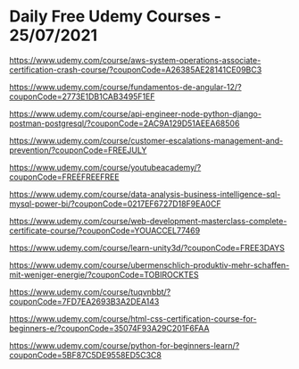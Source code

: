 # Daily Free Udemy Courses - 25/07/2021

https://www.udemy.com/course/aws-system-operations-associate-certification-crash-course/?couponCode=A26385AE28141CE09BC3
https://www.udemy.com/course/fundamentos-de-angular-12/?couponCode=2773E1DB1CAB3495F1EF
https://www.udemy.com/course/api-engineer-node-python-django-postman-postgresql/?couponCode=2AC9A129D51AEEA68506
https://www.udemy.com/course/customer-escalations-management-and-prevention/?couponCode=FREEJULY
https://www.udemy.com/course/youtubeacademy/?couponCode=FREEFREEFREE
https://www.udemy.com/course/data-analysis-business-intelligence-sql-mysql-power-bi/?couponCode=0217EF6727D18F9EA0CF
https://www.udemy.com/course/web-development-masterclass-complete-certificate-course/?couponCode=YOUACCEL77469
https://www.udemy.com/course/learn-unity3d/?couponCode=FREE3DAYS
https://www.udemy.com/course/ubermenschlich-produktiv-mehr-schaffen-mit-weniger-energie/?couponCode=TOBIROCKTES
https://www.udemy.com/course/tuqvnbbt/?couponCode=7FD7EA2693B3A2DEA143
https://www.udemy.com/course/html-css-certification-course-for-beginners-e/?couponCode=35074F93A29C201F6FAA
https://www.udemy.com/course/python-for-beginners-learn/?couponCode=5BF87C5DE9558ED5C3C8
